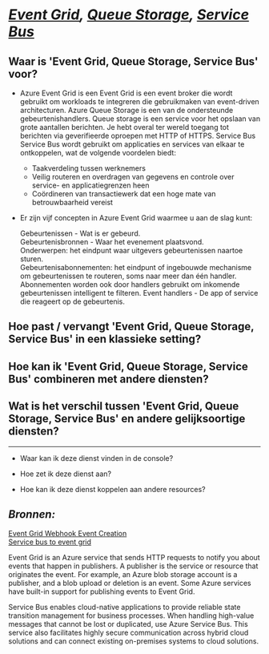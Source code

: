 #   ***[Event Grid](https://docs.microsoft.com/en-us/azure/event-grid/overview), [Queue Storage](https://docs.microsoft.com/en-us/azure/storage/queues/storage-queues-introduction), [Service Bus](https://docs.microsoft.com/en-us/azure/service-bus-messaging/service-bus-messaging-overview)***  

##   **Waar is 'Event Grid, Queue Storage, Service Bus' voor?**  
- Azure Event Grid is een Event Grid is een event broker die wordt gebruikt om workloads te integreren die gebruikmaken van event-driven architecturen. Azure Queue Storage is een van de ondersteunde gebeurtenishandlers. Queue storage is een service voor het opslaan van grote aantallen berichten. Je hebt overal ter wereld toegang tot berichten via geverifieerde oproepen met HTTP of HTTPS. Service Bus Service Bus wordt gebruikt om applicaties en services van elkaar te ontkoppelen, wat de volgende voordelen biedt:

    - Taakverdeling tussen werknemers  
    - Veilig routeren en overdragen van gegevens en controle over service- en applicatiegrenzen heen  
    - Coördineren van transactiewerk dat een hoge mate van betrouwbaarheid vereist  

- Er zijn vijf concepten in Azure Event Grid waarmee u aan de slag kunt:  

    Gebeurtenissen - Wat is er gebeurd.  
    Gebeurtenisbronnen - Waar het evenement plaatsvond.  
    Onderwerpen: het eindpunt waar uitgevers gebeurtenissen naartoe sturen.  
    Gebeurtenisabonnementen: het eindpunt of ingebouwde mechanisme om gebeurtenissen te routeren, soms naar meer dan één handler. Abonnementen worden ook door handlers gebruikt om inkomende gebeurtenissen intelligent te filteren.
    Event handlers - De app of service die reageert op de gebeurtenis.

    

##   **Hoe past / vervangt 'Event Grid, Queue Storage, Service Bus' in een klassieke setting?**  




##   **Hoe kan ik 'Event Grid, Queue Storage, Service Bus' combineren met andere diensten?**  



##   **Wat is het verschil tussen 'Event Grid, Queue Storage, Service Bus' en andere gelijksoortige diensten?**  


-----


-   Waar kan ik deze dienst vinden in de console?  


-   Hoe zet ik deze dienst aan?  


-   Hoe kan ik deze dienst koppelen aan andere resources?  


## ***Bronnen:***
[Event Grid Webhook Event Creation](https://docs.microsoft.com/en-us/azure/event-grid/blob-event-quickstart-portal)  
[Service bus to event grid](https://docs.microsoft.com/en-us/azure/service-bus-messaging/service-bus-to-event-grid-integration-concept?tabs=event-grid-event-schema)  



Event Grid is an Azure service that sends HTTP requests to notify you about events that happen in publishers. A publisher is the service or resource that originates the event. For example, an Azure blob storage account is a publisher, and a blob upload or deletion is an event. Some Azure services have built-in support for publishing events to Event Grid.

Service Bus enables cloud-native applications to provide reliable state transition management for business processes. When handling high-value messages that cannot be lost or duplicated, use Azure Service Bus. This service also facilitates highly secure communication across hybrid cloud solutions and can connect existing on-premises systems to cloud solutions.